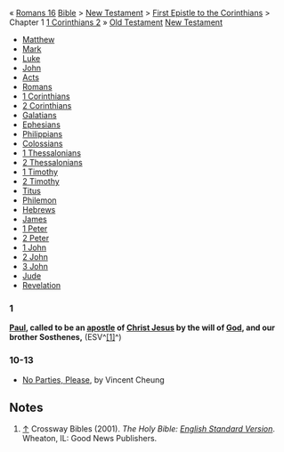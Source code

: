 « [Romans 16](Romans_16 "Romans 16")
[Bible](Bible "Bible") \>
[New Testament](New_Testament "New Testament") \>
[First Epistle to the Corinthians](First_Epistle_to_the_Corinthians "First Epistle to the Corinthians")
\> Chapter 1
[1 Corinthians 2](index.php?title=1_Corinthians_2&action=edit&redlink=1 "1 Corinthians 2 (page does not exist)")
»
[Old Testament](Old_Testament "Old Testament")
[New Testament](New_Testament "New Testament")
-   [Matthew](Gospel_of_Matthew "Gospel of Matthew")
-   [Mark](Gospel_of_Mark "Gospel of Mark")
-   [Luke](Gospel_of_Luke "Gospel of Luke")
-   [John](Gospel_of_John "Gospel of John")
-   [Acts](Acts_of_the_Apostles "Acts of the Apostles")
-   [Romans](Epistle_to_the_Romans "Epistle to the Romans")
-   [1 Corinthians](First_Epistle_to_the_Corinthians "First Epistle to the Corinthians")
-   [2 Corinthians](Second_Epistle_to_the_Corinthians "Second Epistle to the Corinthians")
-   [Galatians](Epistle_to_the_Galatians "Epistle to the Galatians")
-   [Ephesians](Epistle_to_the_Ephesians "Epistle to the Ephesians")
-   [Philippians](Epistle_to_the_Philippians "Epistle to the Philippians")
-   [Colossians](Epistle_to_the_Colossians "Epistle to the Colossians")
-   [1 Thessalonians](First_Epistle_to_the_Thessalonians "First Epistle to the Thessalonians")
-   [2 Thessalonians](Second_Epistle_to_the_Thessalonians "Second Epistle to the Thessalonians")
-   [1 Timothy](First_Epistle_to_Timothy "First Epistle to Timothy")
-   [2 Timothy](Second_Epistle_to_Timothy "Second Epistle to Timothy")
-   [Titus](Epistle_to_Titus "Epistle to Titus")
-   [Philemon](Epistle_to_Philemon "Epistle to Philemon")
-   [Hebrews](Epistle_to_the_Hebrews "Epistle to the Hebrews")
-   [James](Epistle_of_James "Epistle of James")
-   [1 Peter](First_Epistle_of_Peter "First Epistle of Peter")
-   [2 Peter](Second_Epistle_of_Peter "Second Epistle of Peter")
-   [1 John](First_Epistle_of_John "First Epistle of John")
-   [2 John](Second_Epistle_of_John "Second Epistle of John")
-   [3 John](Third_Epistle_of_John "Third Epistle of John")
-   [Jude](Epistle_of_Jude "Epistle of Jude")
-   [Revelation](Book_of_Revelation "Book of Revelation")

### 1

**[Paul](Paul "Paul"), called to be an [apostle](Apostle "Apostle") of [Christ Jesus](Jesus_Christ "Jesus Christ") by the will of [God](God "God"), and our brother Sosthenes,**
(ESV^[[1]](#note-0)^)
### 10-13

-   [No Parties, Please](http://www.vincentcheung.com/2005/06/23/no-parties-please/),
    by Vincent Cheung

## Notes

1.  [↑](#ref-0) Crossway Bibles (2001).
    *The Holy Bible: [English Standard Version](English_Standard_Version "English Standard Version")*.
    Wheaton, IL: Good News Publishers.



